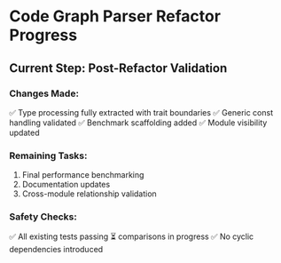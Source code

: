 # Code Graph Parser Refactor Progress

## Current Step: Post-Refactor Validation

### Changes Made:
✅ Type processing fully extracted with trait boundaries
✅ Generic const handling validated
✅ Benchmark scaffolding added
✅ Module visibility updated

### Remaining Tasks:
1. Final performance benchmarking
2. Documentation updates
3. Cross-module relationship validation

### Safety Checks:
✅ All existing tests passing
⏳ comparisons in progress
✅ No cyclic dependencies introduced
